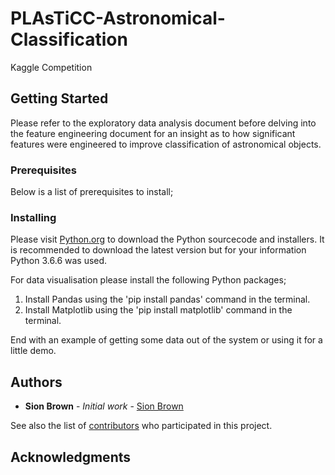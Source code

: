 # PLAsTiCC-Astronomical-Classification
Kaggle Competition

## Getting Started

Please refer to the exploratory data analysis document before delving into the feature engineering document for an insight as to how significant features were engineered to improve classification of astronomical objects. 

### Prerequisites

Below is a list of prerequisites to install;

### Installing

Please visit [Python.org](https://www.python.org/) to download the Python sourcecode and installers. It is recommended to download the latest version but for your information Python 3.6.6 was used.

For data visualisation please install the following Python packages;

1. Install Pandas using the 'pip install pandas' command in the terminal.
2. Install Matplotlib using the 'pip install matplotlib' command in the terminal.

End with an example of getting some data out of the system or using it for a little demo.

## Authors

* **Sion Brown** - *Initial work* - [Sion Brown](https://github.com/SionBrown)

See also the list of [contributors](https://github.com/SionBrown/PLAsTiCC-Astronomical-Classification/contributors) who participated in this project.

## Acknowledgments

